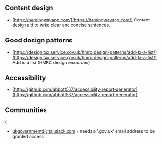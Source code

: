 
## Content design

- [https://hemingwayapp.com/](https://hemingwayapp.com/) Content design aid to write clear and concise sentences.

## Good design patterns

- [https://design.tax.service.gov.uk/hmrc-design-patterns/add-to-a-list/](https://design.tax.service.gov.uk/hmrc-design-patterns/add-to-a-list/) Add to a list (HMRC design resources)

## Accessibility

- [https://github.com/abbott567/accessibility-report-generator](https://github.com/abbott567/accessibility-report-generator)

## Communities
(
- [ukgovernmentdigital.slack.com](ukgovernmentdigital.slack.com) - needs a '.gov.uk' email address to be granted access
